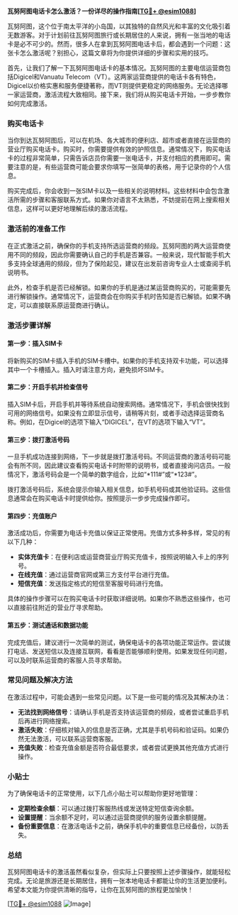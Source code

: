 **瓦努阿图电话卡怎么激活？一份详尽的操作指南[[TG💪+ @esim1088](https://t.me/s/esim1088)]**

瓦努阿图，这个位于南太平洋的小岛国，以其独特的自然风光和丰富的文化吸引着无数游客。对于计划前往瓦努阿图旅行或长期居住的人来说，拥有一张当地的电话卡是必不可少的。然而，很多人在拿到瓦努阿图电话卡后，都会遇到一个问题：这张卡怎么激活呢？别担心，这篇文章将为你提供详细的步骤和实用的技巧。

首先，让我们了解一下瓦努阿图电话卡的基本情况。瓦努阿图的主要电信运营商包括Digicel和Vanuatu Telecom（VT）。这两家运营商提供的电话卡各有特色，Digicel以价格实惠和服务便捷著称，而VT则提供更稳定的网络服务。无论选择哪一家运营商，激活流程大致相同。接下来，我们将从购买电话卡开始，一步步教你如何完成激活。

### 购买电话卡

当你到达瓦努阿图后，可以在机场、各大城市的便利店、超市或者直接在运营商的营业厅购买电话卡。购买时，你需要提供有效的护照信息。通常情况下，购买电话卡的过程非常简单，只需告诉店员你需要一张电话卡，并支付相应的费用即可。需要注意的是，有些运营商可能会要求你填写一张简单的表格，用于记录你的个人信息。

购买完成后，你会收到一张SIM卡以及一些相关的说明材料。这些材料中会包含激活所需的步骤和客服联系方式。如果你对语言不太熟悉，不妨提前在网上搜索相关信息，这样可以更好地理解后续的激活流程。

### 激活前的准备工作

在正式激活之前，确保你的手机支持所选运营商的频段。瓦努阿图的两大运营商使用不同的频段，因此你需要确认自己的手机是否兼容。一般来说，现代智能手机大多支持全球通用的频段，但为了保险起见，建议在出发前咨询专业人士或查阅手机说明书。

此外，检查手机是否已经解锁。如果你的手机是通过某运营商购买的，可能需要先进行解锁操作。通常情况下，运营商会在你购买手机时告知是否已解锁。如果不确定，可以直接联系原运营商进行确认。

### 激活步骤详解

#### 第一步：插入SIM卡

将新购买的SIM卡插入手机的SIM卡槽中。如果你的手机支持双卡功能，可以选择其中一个卡槽插入。插入时请注意方向，避免损坏SIM卡。

#### 第二步：开启手机并检查信号

插入SIM卡后，开启手机并等待系统自动搜索网络。通常情况下，手机会很快找到可用的网络信号。如果没有立即显示信号，请稍等片刻，或者手动选择运营商名称。例如，在Digicel的选项下输入“DIGICEL”，在VT的选项下输入“VT”。

#### 第三步：拨打激活号码

一旦手机成功连接到网络，下一步就是拨打激活号码。不同运营商的激活号码可能会有所不同，因此建议查看购买电话卡时附带的说明书，或者直接询问店员。一般情况下，激活号码会是一个简单的数字组合，比如“*111#”或“*123#”。

拨打激活号码后，系统会提示你输入相关信息，如手机号码或其他验证码。这些信息通常会在购买电话卡时提供给你。按照提示一步步完成操作即可。

#### 第四步：充值账户

激活成功后，你需要为电话卡充值以保证正常使用。充值方式多种多样，常见的有以下几种：

- **实体充值卡**：在便利店或运营商营业厅购买充值卡，按照说明输入卡上的序列号。
- **在线充值**：通过运营商官网或第三方支付平台进行充值。
- **短信充值**：发送指定格式的短信至客服号码进行充值。

具体的操作步骤可以在购买电话卡时获取详细说明。如果你不熟悉这些操作，也可以直接前往附近的营业厅寻求帮助。

#### 第五步：测试通话和数据功能

完成充值后，建议进行一次简单的测试，确保电话卡的各项功能正常运作。尝试拨打电话、发送短信以及连接互联网，看看是否能够顺利使用。如果发现任何问题，可以及时联系运营商的客服人员寻求帮助。

### 常见问题及解决方法

在激活过程中，可能会遇到一些常见问题。以下是一些可能的情况及其解决办法：

- **无法找到网络信号**：请确认手机是否支持该运营商的频段，或者尝试重启手机后再进行网络搜索。
- **激活失败**：仔细核对输入的信息是否正确，尤其是手机号码和验证码。如果仍然无法激活，可以联系运营商客服。
- **充值失败**：检查充值金额是否符合最低要求，或者尝试更换其他充值方式进行操作。

### 小贴士

为了确保电话卡的正常使用，以下几点小贴士可以帮助你更好地管理：

- **定期检查余额**：可以通过拨打客服热线或发送特定短信查询余额。
- **设置提醒**：当余额不足时，可以通过运营商提供的服务设置余额提醒。
- **备份重要信息**：在激活电话卡之前，确保手机中的重要信息已经备份，以防丢失。

### 总结

瓦努阿图电话卡的激活虽然看似复杂，但实际上只要按照上述步骤操作，就能轻松完成。无论是旅游还是长期居住，拥有一张本地电话卡都能让你的生活更加便利。希望本文能为你提供清晰的指导，让你在瓦努阿图的旅程更加愉快！

[[TG💪+ @esim1088](https://t.me/s/esim1088) ![Image](https://i.postimg.cc/4NQfJmqS/Snipaste-2025-05-13-00-14-12.png)]